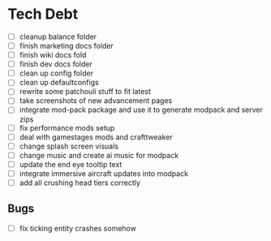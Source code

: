 # Tech Debt

- [ ] cleanup balance folder
- [ ] finish marketing docs folder
- [ ] finish wiki docs fold
- [ ] finish dev docs folder
- [ ] clean up config folder
- [ ] clean up defaultconfigs
- [ ] rewrite some patchouli stuff to fit latest
- [ ] take screenshots of new advancement pages
- [ ] integrate mod-pack package and use it to generate modpack and server zips
- [ ] fix performance mods setup
- [ ] deal with gamestages mods and crafttweaker
- [ ] change splash screen visuals
- [ ] change music and create ai music for modpack
- [ ] update the end eye tooltip text
- [ ] integrate immersive aircraft updates into modpack
- [ ] add all crushing head tiers correctly

## Bugs

- [ ] fix ticking entity crashes somehow
